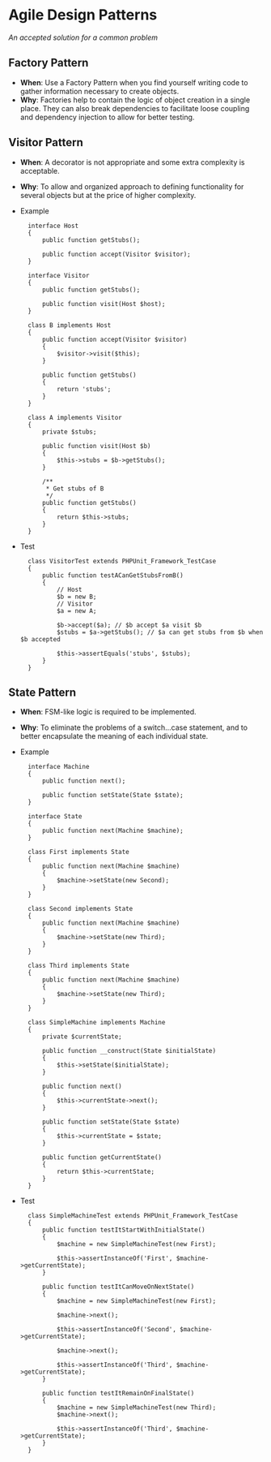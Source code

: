 # Agile Design Patterns
_An accepted solution for a common problem_

## Factory Pattern
- **When**: Use a Factory Pattern when you find yourself writing code to gather information necessary to create objects.
- **Why**: Factories help to contain the logic of object creation in a single place. They can also break dependencies to facilitate loose coupling and dependency injection to allow for better testing.

## Visitor Pattern
- **When**: A decorator is not appropriate and some extra complexity is acceptable.
- **Why**: To allow and organized approach to defining functionality for several objects but at the price of higher complexity.
- Example

		interface Host
		{
			public function getStubs();
			
			public function accept(Visitor $visitor);
		}

		interface Visitor
		{
			public function getStubs();
		
			public function visit(Host $host);
		}
		
		class B implements Host
		{
			public function accept(Visitor $visitor)
			{
				$visitor->visit($this);
			}
			
			public function getStubs()
			{
				return 'stubs';
			}
		}
		
		class A implements Visitor
		{
			private $stubs;
			
			public function visit(Host $b)
			{
				$this->stubs = $b->getStubs();
			}
			
			/**
			 * Get stubs of B
			 */
			public function getStubs()
			{
				return $this->stubs;
			}
		}
		
- Test

		class VisitorTest extends PHPUnit_Framework_TestCase
		{
			public function testACanGetStubsFromB()
			{
				// Host
				$b = new B;
				// Visitor
				$a = new A;
				
				$b->accept($a); // $b accept $a visit $b
				$stubs = $a->getStubs(); // $a can get stubs from $b when $b accepted
				
				$this->assertEquals('stubs', $stubs);
			}
		}
	
## State Pattern
- **When**: FSM-like logic is required to be implemented.
- **Why**: To eliminate the problems of a switch...case statement, and to better encapsulate the meaning of each individual state.
- Example

		interface Machine
		{
			public function next();
			
			public function setState(State $state);
		}
		
		interface State
		{
			public function next(Machine $machine);
		}
		
		class First implements State
		{
			public function next(Machine $machine)
			{
				$machine->setState(new Second);
			}
		}
		
		class Second implements State
		{
			public function next(Machine $machine)
			{
				$machine->setState(new Third);
			}
		}
		
		class Third implements State
		{
			public function next(Machine $machine)
			{
				$machine->setState(new Third);
			}
		}
		
		class SimpleMachine implements Machine
		{
			private $currentState;
			
			public function __construct(State $initialState)
			{
				$this->setState($initialState);
			}
			
			public function next()
			{
				$this->currentState->next();
			}
			
			public function setState(State $state)
			{
				$this->currentState = $state;
			}
			
			public function getCurrentState()
			{
				return $this->currentState;
			}
		}
		
- Test

		class SimpleMachineTest extends PHPUnit_Framework_TestCase
		{
			public function testItStartWithInitialState()
			{
				$machine = new SimpleMachineTest(new First);
				
				$this->assertInstanceOf('First', $machine->getCurrentState);
			}
			
			public function testItCanMoveOnNextState()
			{
				$machine = new SimpleMachineTest(new First);
				
				$machine->next();
				
				$this->assertInstanceOf('Second', $machine->getCurrentState);
				
				$machine->next();
				
				$this->assertInstanceOf('Third', $machine->getCurrentState);
			}
			
			public function testItRemainOnFinalState()
			{
				$machine = new SimpleMachineTest(new Third);
				$machine->next();
				
				$this->assertInstanceOf('Third', $machine->getCurrentState);
			}
		}
	
	
